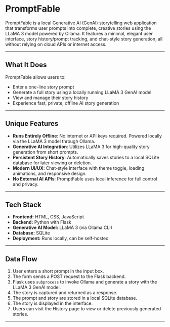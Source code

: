 # PromptFable

PromptFable is a local Generative AI (GenAI) storytelling web application that transforms user prompts into complete, creative stories using the LLaMA 3 model powered by Ollama. It features a minimal, elegant user interface, story history/prompt tracking, and chat-style story generation, all without relying on cloud APIs or internet access.

---

## What It Does

PromptFable allows users to:

- Enter a one-line story prompt
- Generate a full story using a locally running LLaMA 3 GenAI model
- View and manage their story history
- Experience fast, private, offline AI story generation

---

## Unique Features

- **Runs Entirely Offline**: No internet or API keys required. Powered locally via the LLaMA 3 model through Ollama.
- **Generative AI Integration**: Utilizes LLaMA 3 for high-quality story generation from short prompts.
- **Persistent Story History**: Automatically saves stories to a local SQLite database for later viewing or deletion.
- **Modern UI/UX**: Chat-style interface with theme toggle, loading animations, and responsive design.
- **No External AI APIs**: PromptFable uses local inference for full control and privacy.

---

## Tech Stack

- **Frontend:** HTML, CSS, JavaScript
- **Backend:** Python with Flask
- **Generative AI Model:** LLaMA 3 (via Ollama CLI)
- **Database:** SQLite
- **Deployment:** Runs locally, can be self-hosted

---

## Data Flow

1. User enters a short prompt in the input box.
2. The form sends a POST request to the Flask backend.
3. Flask uses `subprocess` to invoke Ollama and generate a story with the LLaMA 3 GenAI model.
4. The story is captured and returned as a response.
5. The prompt and story are stored in a local SQLite database.
6. The story is displayed in the interface.
7. Users can visit the History page to view or delete previously generated stories.

---


